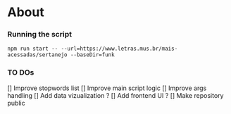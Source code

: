 # About #


### Running the script ###

```
npm run start -- --url=https://www.letras.mus.br/mais-acessadas/sertanejo --baseDir=funk
```

### TO DOs ###
[] Improve stopwords list
[] Improve main script logic
[] Improve args handling
[] Add data vizualization ?
[] Add frontend UI ?
[] Make repository public
